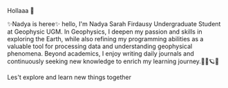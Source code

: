 Hollaaa 👋

✨Nadya is heree✨
hello, I'm Nadya Sarah Firdausy
Undergraduate Student at  Geophysic UGM.
In Geophysics, I deepen my passion and skills in exploring the Earth,
while also refining my programming abilities as a valuable tool for processing data and understanding geophysical phenomena.
Beyond academics, I enjoy writing daily journals and continuously seeking new knowledge to enrich my learning journey.🧚‍♀🪐📓

Les't explore and learn new things together
